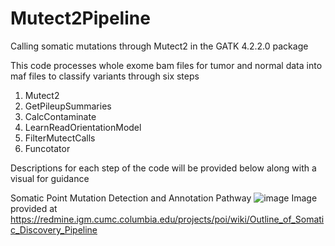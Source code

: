 # Mutect2Pipeline
Calling somatic mutations through Mutect2 in the GATK 4.2.2.0 package

This code processes whole exome bam files for tumor and normal data into maf files to classify variants through six steps

1. Mutect2
2. GetPileupSummaries
3. CalcContaminate
4. LearnReadOrientationModel
5. FilterMutectCalls
6. Funcotator

Descriptions for each step of the code will be provided below along with a visual for guidance 

Somatic Point Mutation Detection and Annotation Pathway
![image](https://user-images.githubusercontent.com/56173874/137376500-f1a8d68b-1eb1-4ea7-95e0-2f1c0cda9cc3.png)
Image provided at https://redmine.igm.cumc.columbia.edu/projects/poi/wiki/Outline_of_Somatic_Discovery_Pipeline

